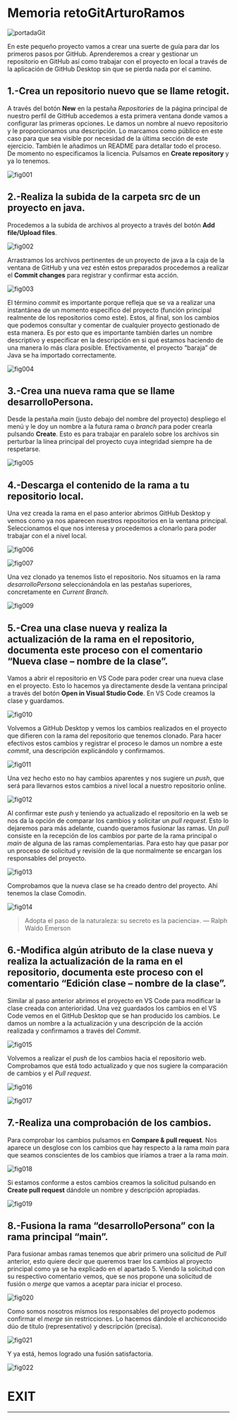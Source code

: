 # Memoria retoGitArturoRamos
![portadaGit](img/portadaGit.png)

En este pequeño proyecto vamos a crear una suerte de guía para dar los primeros pasos por GitHub. Aprenderemos a crear y gestionar un repositorio en GitHub así como trabajar con el proyecto en local a través de la aplicación de GitHub Desktop sin que se pierda nada por el camino.

## 1.-Crea un repositorio nuevo que se llame retogit.

A través del botón **New** en la pestaña *Repositories* de la página principal de nuestro perfil de GitHub accedemos a esta primera ventana donde vamos a configurar las primeras opciones. 
Le damos un nombre al nuevo repositorio y le proporcionamos una descripción. Lo marcamos como público en este caso para que sea visible por necesidad de la última sección de este ejercicio. También le añadimos un README para detallar todo el proceso. De momento no especificamos la licencia. Pulsamos en **Create repository** y ya lo tenemos.

![fig001](img/fig001.png)



## 2.-Realiza la subida de la carpeta src de un proyecto en java.

Procedemos a la subida de archivos al proyecto a través del botón **Add file/Upload files**.

![fig002](img/fig002.png)
 
Arrastramos los archivos pertinentes de un proyecto de java a la caja de la ventana de GitHub y una vez estén estos preparados procedemos a realizar el **Commit changes** para registrar y confirmar esta acción.

![fig003](img/fig003.png)
 
El término *commit* es importante porque refleja que se va a realizar una instantánea de un momento específico del proyecto (función principal realmente de los repositorios como este). Estos, al final, son los cambios que podemos consultar y comentar de cualquier proyecto gestionado de esta manera. Es por esto que es importante también darles un nombre descriptivo y especificar en la descripción en si qué estamos haciendo de una manera lo más clara posible.
Efectivamente, el proyecto “baraja” de Java se ha importado correctamente.

![fig004](img/fig004.png)



## 3.-Crea una nueva rama que se llame desarrolloPersona.

Desde la pestaña *main* (justo debajo del nombre del proyecto) despliego el menú y le doy un nombre a la futura rama o *branch* para poder crearla pulsando **Create**. Esto es para trabajar en paralelo sobre los archivos sin perturbar la línea principal del proyecto cuya integridad siempre ha de respetarse.

![fig005](img/fig005.png)



## 4.-Descarga el contenido de la rama a tu repositorio local.

Una vez creada la rama en el paso anterior abrimos GitHub Desktop y vemos como ya nos aparecen nuestros repositorios en la ventana principal. Seleccionamos el que nos interesa y procedemos a clonarlo para poder trabajar con el a nivel local.

![fig006](img/fig007.png)

![fig007](img/fig008.png)
 
Una vez clonado ya tenemos listo el repositorio. Nos situamos en la rama *desarrolloPersona* seleccionándola en las pestañas superiores, concretamente en *Current Branch*.

![fig009](img/fig009.png)



## 5.-Crea una clase nueva y realiza la actualización de la rama en el repositorio, documenta este proceso con el comentario “Nueva clase – nombre de la clase”.

Vamos a abrir el repositorio en VS Code para poder crear una nueva clase en el proyecto. Esto lo hacemos ya directamente desde la ventana principal a través del botón **Open in Visual Studio Code**. 
En VS Code creamos la clase y guardamos.

![fig010](img/fig010.png)
 
Volvemos a GitHub Desktop y vemos los cambios realizados en el proyecto que difieren con la rama del repositorio que tenemos clonado. Para hacer efectivos estos cambios y registrar el proceso le damos un nombre a este *commit*, una descripción explicándolo y confirmamos.

![fig011](img/fig011-2.png)
 
Una vez hecho esto no hay cambios aparentes y nos sugiere un *push*, que será para llevarnos estos cambios a nivel local a nuestro repositorio online.

![fig012](img/fig012.png)


Al confirmar este *push* y teniendo ya actualizado el repositorio en la web se nos da la opción de comparar los cambios y solicitar un *pull request*. Esto lo dejaremos para más adelante, cuando queramos fusionar las ramas. Un *pull* consiste en la recepción de los cambios por parte de la rama principal o *main* de alguna de las ramas complementarias. Para esto hay que pasar por un proceso de solicitud y revisión de la que normalmente se encargan los responsables del proyecto.

![fig013](img/fig013.png)


Comprobamos que la nueva clase se ha creado dentro del proyecto. Ahí tenemos la clase Comodin.

![fig014](img/fig014.png)

> Adopta el paso de la naturaleza: su secreto es la paciencia». — Ralph Waldo Emerson


## 6.-Modifica algún atributo de la clase nueva y realiza la actualización de la rama en el repositorio, documenta este proceso con el comentario “Edición clase – nombre de la clase”.

Similar al paso anterior abrimos el proyecto en VS Code para modificar la clase creada con anterioridad. Una vez guardados los cambios en el VS Code vemos en el GitHub Desktop que se han producido los cambios. Le damos un nombre a la actualización y una descripción de la acción realizada y confirmamos a través del *Commit*.

![fig015](img/fig015.png)
 
Volvemos a realizar el *push* de los cambios hacia el repositorio web. Comprobamos que está todo actualizado y que nos sugiere la comparación de cambios y el *Pull request*.
 
![fig016](img/fig016.png)

![fig017](img/fig017.png)



## 7.-Realiza una comprobación de los cambios.

Para comprobar los cambios pulsamos en **Compare & pull request**. Nos aparece un desglose con los cambios que hay respecto a la rama *main* para que seamos conscientes de los cambios que iríamos a traer a la rama *main*.

![fig018](img/fig018.png)
 
Si estamos conforme a estos cambios creamos la solicitud pulsando en **Create pull request** dándole un nombre y descripción apropiadas.

![fig019](img/fig019.png) 



## 8.-Fusiona la rama “desarrolloPersona” con la rama principal “main”.
Para fusionar ambas ramas tenemos que abrir primero una solicitud de *Pull* anterior, esto quiere decir que queremos traer los cambios al proyecto principal como ya se ha explicado en el apartado 5.
Viendo la solicitud con su respectivo comentario vemos, que se nos propone una solicitud de fusión o *merge* que vamos a aceptar para iniciar el proceso.

![fig020](img/fig020.png)
 
Como somos nosotros mismos los responsables del proyecto podemos confirmar el *merge* sin restricciones. Lo hacemos dándole el archiconocido dúo de título (representativo) y descripción (precisa).

![fig021](img/fig021.png)
 
Y ya está, hemos logrado una fusión satisfactoria.

![fig022](img/fig022.png)

# EXIT
---

